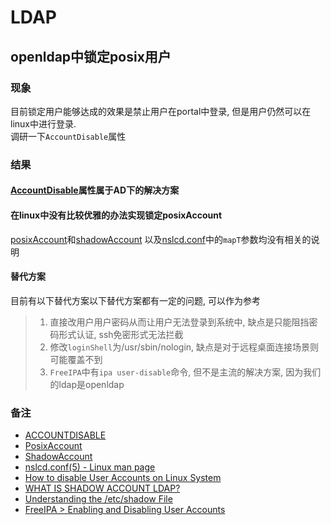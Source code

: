 # LDAP

## openldap中锁定posix用户

### 现象

目前锁定用户能够达成的效果是禁止用户在portal中登录, 但是用户仍然可以在linux中进行登录.<br/>
调研一下`AccountDisable`属性

### 结果

#### [AccountDisable](https://ldapwiki.com/wiki/ACCOUNTDISABLE)属性属于AD下的解决方案

#### 在linux中没有比较优雅的办法实现锁定posixAccount

[posixAccount](https://ldapwiki.com/wiki/posixAccount)和[shadowAccount](https://ldapwiki.com/wiki/shadowAccount)
以及[nslcd.conf](https://linux.die.net/man/5/nslcd.conf)中的`mapT`参数均没有相关的说明

#### 替代方案

目前有以下替代方案以下替代方案都有一定的问题, 可以作为参考

> 1. 直接改用户用户密码从而让用户无法登录到系统中, 缺点是只能阻挡密码形式认证, ssh免密形式无法拦截
> 2. 修改`loginShell`为/usr/sbin/nologin, 缺点是对于远程桌面连接场景则可能覆盖不到
> 3. `FreeIPA`中有`ipa user-disable`命令, 但不是主流的解决方案, 因为我们的ldap是openldap

### 备注

- [ACCOUNTDISABLE](https://ldapwiki.com/wiki/ACCOUNTDISABLE)
- [PosixAccount](https://ldapwiki.com/wiki/posixAccount)
- [ShadowAccount](https://ldapwiki.com/wiki/shadowAccount)
- [nslcd.conf(5) - Linux man page](https://linux.die.net/man/5/nslcd.conf)
- [How to disable User Accounts on Linux System](https://linuxconfig.org/how-to-disable-user-accounts-in-linux)
- [WHAT IS SHADOW ACCOUNT LDAP?](https://www.trentonsocial.com/what-is-shadow-account-ldap/)
- [Understanding the /etc/shadow File](https://linuxize.com/post/etc-shadow-file/)
- [FreeIPA > Enabling and Disabling User Accounts](https://access.redhat.com/documentation/en-us/red_hat_enterprise_linux/7/html/linux_domain_identity_authentication_and_policy_guide/activating_and_deactivating_user_accounts#:~:text=Select%20the%20Identity%20%E2%86%92%20Users%20tab.%20From%20the,a%20user%20account%2C%20use%20the%20ipa%20user-disable%20command.)
